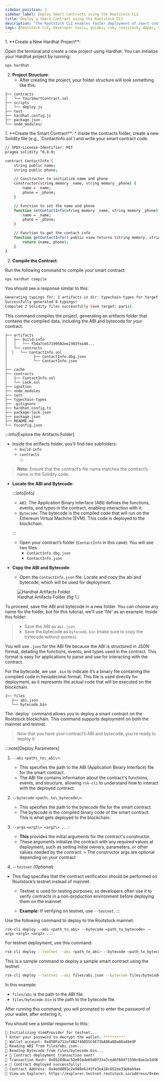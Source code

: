 ```yaml
---
sidebar_position: 3
sidebar_label: Deploy Smart Contracts using the Rootstock CLI 
title: Deploy a Smart Contract using the Rootstock CLI 
description: "The Rootstock CLI enables faster deployment of smart contracts to the Rootstock network." 
tags: [Rootstock CLI, developer tools, guides, rsk, rootstock, dApps, smart contracts, solidity, dev-environments]
---
```


<Steps>
  <Step title="Set Up Your Hardhat Project">
    1. **Create a New Hardhat Project**:

Open the terminal and create a new project using Hardhat. You can initialize your Hardhat project by running: 

```bash
npx hardhat
```

2. **Project Structure**:  
   * After creating the project, your folder structure will look something like this:

```text
├── contracts
│   └── YourSmartContract.sol
├── scripts
│   └── deploy.js
├── test
├── hardhat.config.js
├── package.json
└── node_modules/
```
</Step>
  <Step title="Add and Compile Your Smart Contract">
    1. **Create the Smart Contract**:  
   * Inside the contracts folder, create a new Solidity file (e.g., `ContactInfo.sol`) and write your smart contract code.

```bash
// SPDX-License-Identifier: MIT
pragma solidity ^0.8.0;

contract ContactInfo {
    string public name;
    string public phone;

    // Constructor to initialize name and phone
    constructor(string memory _name, string memory _phone) {
        name = _name;
        phone = _phone;
    }

    // Function to set the name and phone
    function setContactInfo(string memory _name, string memory _phone) public {
        name = _name;
        phone = _phone;
    }

    // Function to get the contact info
    function getContactInfo() public view returns (string memory, string memory) {
        return (name, phone);
    }
}
```

2. **Compile the Contract**:

Run the following command to compile your smart contract:

```bash
npx hardhat compile
```

You should see a response similar to this:

```bash
Generating typings for: 2 artifacts in dir: typechain-types for target: ethers-v6
Successfully generated 8 typings!
Compiled 2 Solidity files successfully (evm target: paris).
```

This command compiles the project, generating an artifacts folder that contains the compiled data, including the ABI and bytecode for your contract.

```text
├── artifacts
│   ├── build-info
│   │   └── f5da7ce57199502ee2303fea40...
│   └── contracts
│  │   └── ContactInfo.sol
│            ├── ContactInfo.dbg.json
│            └── ContactInfo.json
│   
├── cache
├── contracts
│   ├── ContactInfo.sol
│   └── Lock.sol
├── ignition
├── node_modules
├── test
├── typechain-types
├── .gitignore
├── hardhat.config.ts
├── package-lock.json
├── package.json
├── README.md
└── tsconfig.json
```

:::info[Explore the Artifacts Folder] 
  * Inside the artifacts folder, you’ll find two subfolders:  
    * `build-info`  
    * `contracts`  
  :::
  > **Note**: Ensure that the contract’s file name matches the contract’s name in the Solidity code.  
- **Locate the ABI and Bytecode**:  
 
    :::info[Info]

     * `ABI`: The Application Binary Interface (ABI) defines the functions, events, and types in the contract, enabling interaction with it.  
     * `Bytecode`: The bytecode is the compiled code that will run on the Ethereum Virtual Machine (EVM). This code is deployed to the blockchain.  

    :::

  * Open your contract’s folder (`ContactInfo` in this case). You will see two files:  
    * `ContactInfo.dbg.json`  
    * `ContactInfo.json`  
   
 
- **Copy the ABI and Bytecode**:  
  * Open the `ContactInfo.json` file. Locate and copy the abi and bytecode, which will be used for deployment.

<figure>
<img src="/img/guides/rsk-cli/artifacts-folder.png" alt="Hardhat Artifacts Folder"/>
  <figcaption>Hardhat Artifacts Folder (fig 1.)</figcaption>
</figure>

To proceed, save the ABI and bytecode in a new folder. You can choose any name for the folder, but for this tutorial, we'll use 'file' as an example. Inside this folder:

> * Save the ABI as `abi.json`.  
> * Save the bytecode as `bytecode.bin` (make sure to copy the bytecode without quotes).

You will use `.json` for the ABI file because the ABI is structured in JSON format, detailing the functions, events, and types used in the contract. This format is easy for applications to parse and use for interacting with the contract.

For the bytecode, we use `.bin` to indicate it’s a binary file containing the compiled code in hexadecimal format. This file is used directly for deployment, as it represents the actual code that will be executed on the blockchain.

```text
├── files
   ├── abi.json  
   └── bytecode.bin
```

  </Step>
  <Step title="Deploy Your Smart Contract">
    The `deploy` command allows you to deploy a smart contract on the Rootstock blockchain. This command supports deployment on both the mainnet and testnet.

> Now that you have your contract’s ABI and bytecode, you’re ready to deploy it.

:::note[Deploy Parameters]

1. `--abi` `<path\_to\_abi\>`:  
   * This specifies the path to the ABI (Application Binary Interface) file for the smart contract.  
   * The ABI file contains information about the contract's functions, events, and structure, allowing `rsk-cli` to understand how to interact with the deployed contract.  
2. `--bytecode` `<path\_to\_bytecode\>`:  
   * This specifies the path to the bytecode file for the smart contract.  
   * The bytecode is the compiled binary code of the smart contract. This is what gets deployed to the blockchain. 
3. `--args` `<arg1\> <arg2\> ...`:  
   * **This** provides the initial arguments for the contract's constructor.  
   * These arguments initialize the contract with any required values at deployment, such as setting initial owners, parameters, or other values needed by the contract. > The constructor args are optional depending on your contract

4. `--testnet` *(Optional)*

* This flag specifies that the contract verification should be performed on Rootstock’s testnet instead of mainnet.  
   * Testnet is used for testing purposes, so developers often use it to verify contracts in a non-production environment before deploying them on the mainnet.  

   * **Example:** If verifying on testnet, use `--testnet`.
:::
 

<Tabs>
  <TabItem value="contribute" label="Mainnet" default>
    Use the following command to deploy to the Rootstock mainnet:

```shell
rsk-cli deploy --abi <path_to_abi> --bytecode <path_to_bytecode> --args <arg1> <arg2> ...
```
  </TabItem>
  <TabItem value="contest" label="Testnet">
   For testnet deployment, use this command:

```bash
rsk-cli deploy --testnet --abi <path_to_abi> --bytecode <path_to_bytecode> --args <arg1> <arg2> ...
```

This is a sample command to deploy a sample smart contract using the testnet

```bash
rsk-cli deploy --testnet --abi files/abi.json --bytecode files/bytecode.bin 
```
  </TabItem>
 
</Tabs>

In this example:

* `files/abi` is the path to the ABI file.  
* `files/bytecode.bin` is the path to the bytecode file.

After running this command, you will prompted to enter the password of your wallet, after entering it, 

You should see a similar response to this:

```bash
🔧 Initializing ViemProvider for testnet...
? Enter your password to decrypt the wallet: **********
🔑 Wallet account: 0x05BFa711ef4B2f40855C4E73bA96a8Da86a4be9F
📄 Reading ABI from files/abi.json...
📄 Reading Bytecode from files/bytecode.bin...
✔ 🎉 Contract deployment transaction sent!
🔑 Transaction Hash: 0x0526dbac52e03ade65d0f33a7ced6f68471590c0ae1e1dd6fc415ae56be29d3c
✔ 📜 Contract deployed successfully!
📍 Contract Address: 0x4edd891c2e988e6145fe3e418c652ee33ebab9ae
🔗 View on Explorer: https://explorer.testnet.rootstock.io/address/0x4edd891c2e988e6145fe3e418c652ee33ebab9ae
```
  </Step>
</Steps>


